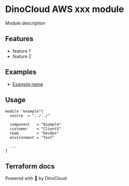 # DinoCloud AWS xxx module

Module description

## Features

- feature 1
- feature 2

## Examples
- [Example name](https://github.com/dinocloud/dinocloud-TF-xxxModule-terraform/tree/main/examples/xxx)

## Usage

```hcl
module "example"{
  source  = "../../"

  component   = "Example"
  customer    = "ClientX"
  team        = "DevOps"
  environment = "Test"

  ...
}
```

## Terraform docs
<!-- BEGINNING OF PRE-COMMIT-TERRAFORM DOCS HOOK -->
<!-- END OF PRE-COMMIT-TERRAFORM DOCS HOOK -->

Powered with 💖 by DinoCloud

